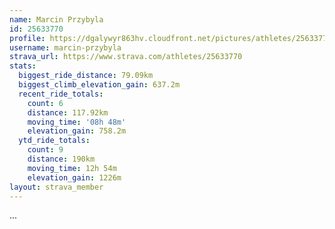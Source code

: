 ```yaml
---
name: Marcin Przybyla
id: 25633770
profile: https://dgalywyr863hv.cloudfront.net/pictures/athletes/25633770/12947173/2/large.jpg
username: marcin-przybyla
strava_url: https://www.strava.com/athletes/25633770
stats:
  biggest_ride_distance: 79.09km
  biggest_climb_elevation_gain: 637.2m
  recent_ride_totals:
    count: 6
    distance: 117.92km
    moving_time: '08h 48m'
    elevation_gain: 758.2m
  ytd_ride_totals:
    count: 9
    distance: 190km
    moving_time: 12h 54m
    elevation_gain: 1226m
layout: strava_member
--- 
```

...
